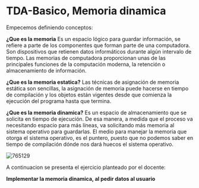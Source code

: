 # TDA-Basico, Memoria dinamica

Empecemos definiendo conceptos:

**¿Que es la memoria**
Es un espacio lógico para guardar información, se refiere a parte de los componentes que forman parte de una computadora. Son dispositivos que retienen datos informáticos durante algún intervalo de tiempo. Las memorias de computadora proporcionan unas de las principales funciones de la computación moderna, la retención o almacenamiento de información.

**¿Que es la memoria estatica?**
Las técnicas de asignación de memoria estática son sencillas, la asignación de memoria puede hacerse en tiempo de compilación y los objetos están vigentes desde que comienza la ejecución del programa hasta que termina.

**¿Que es la memoria dinamica?**
Es un espacio de almacenamiento que se solicita en tiempo de ejecución. De esa manera, a medida que el proceso va necesitando espacio para más líneas, va solicitando más memoria al sistema operativo para guardarlas. El medio para manejar la memoria que otorga el sistema operativo, es el puntero, puesto que no podemos saber en tiempo de compilación dónde nos dará huecos el sistema operativo.

![765129](https://user-images.githubusercontent.com/71147346/95814772-d9ba3980-0ce0-11eb-8952-a3ef37bf1fc6.png)

A continuacion se presenta el ejercicio planteado por el docente:

**Implementar la memoria dinamica, al pedir datos al usuario**
